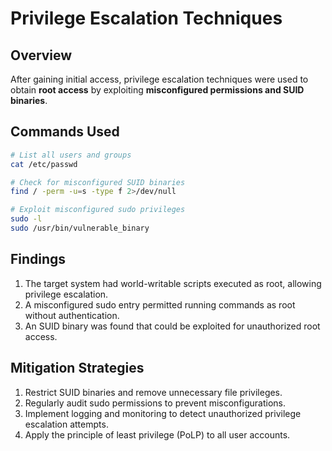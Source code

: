 # Privilege Escalation Techniques

## Overview
After gaining initial access, privilege escalation techniques were used to obtain **root access** by exploiting **misconfigured permissions and SUID binaries**.

## Commands Used
```bash
# List all users and groups
cat /etc/passwd

# Check for misconfigured SUID binaries
find / -perm -u=s -type f 2>/dev/null

# Exploit misconfigured sudo privileges
sudo -l
sudo /usr/bin/vulnerable_binary
```
## Findings
1. The target system had world-writable scripts executed as root, allowing privilege escalation.
2. A misconfigured sudo entry permitted running commands as root without authentication.
3. An SUID binary was found that could be exploited for unauthorized root access.

## Mitigation Strategies
1. Restrict SUID binaries and remove unnecessary file privileges.
2. Regularly audit sudo permissions to prevent misconfigurations.
3. Implement logging and monitoring to detect unauthorized privilege escalation attempts.
4. Apply the principle of least privilege (PoLP) to all user accounts.